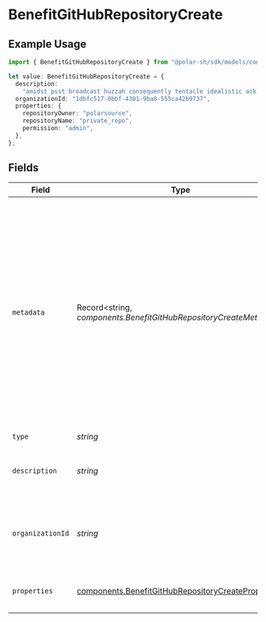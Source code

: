 # BenefitGitHubRepositoryCreate

## Example Usage

```typescript
import { BenefitGitHubRepositoryCreate } from "@polar-sh/sdk/models/components/benefitgithubrepositorycreate.js";

let value: BenefitGitHubRepositoryCreate = {
  description:
    "amidst psst broadcast huzzah consequently tentacle idealistic ack hard-to-find boohoo",
  organizationId: "1dbfc517-0bbf-4301-9ba8-555ca42b9737",
  properties: {
    repositoryOwner: "polarsource",
    repositoryName: "private_repo",
    permission: "admin",
  },
};
```

## Fields

| Field                                                                                                                                                                                                                                                                                                                  | Type                                                                                                                                                                                                                                                                                                                   | Required                                                                                                                                                                                                                                                                                                               | Description                                                                                                                                                                                                                                                                                                            | Example                                                                                                                                                                                                                                                                                                                |
| ---------------------------------------------------------------------------------------------------------------------------------------------------------------------------------------------------------------------------------------------------------------------------------------------------------------------- | ---------------------------------------------------------------------------------------------------------------------------------------------------------------------------------------------------------------------------------------------------------------------------------------------------------------------- | ---------------------------------------------------------------------------------------------------------------------------------------------------------------------------------------------------------------------------------------------------------------------------------------------------------------------- | ---------------------------------------------------------------------------------------------------------------------------------------------------------------------------------------------------------------------------------------------------------------------------------------------------------------------- | ---------------------------------------------------------------------------------------------------------------------------------------------------------------------------------------------------------------------------------------------------------------------------------------------------------------------- |
| `metadata`                                                                                                                                                                                                                                                                                                             | Record<string, *components.BenefitGitHubRepositoryCreateMetadata*>                                                                                                                                                                                                                                                     | :heavy_minus_sign:                                                                                                                                                                                                                                                                                                     | Key-value object allowing you to store additional information.<br/><br/>The key must be a string with a maximum length of **40 characters**.<br/>The value must be either:<br/><br/>* A string with a maximum length of **500 characters**<br/>* An integer<br/>* A floating-point number<br/>* A boolean<br/><br/>You can store up to **50 key-value pairs**. |                                                                                                                                                                                                                                                                                                                        |
| `type`                                                                                                                                                                                                                                                                                                                 | *string*                                                                                                                                                                                                                                                                                                               | :heavy_check_mark:                                                                                                                                                                                                                                                                                                     | N/A                                                                                                                                                                                                                                                                                                                    |                                                                                                                                                                                                                                                                                                                        |
| `description`                                                                                                                                                                                                                                                                                                          | *string*                                                                                                                                                                                                                                                                                                               | :heavy_check_mark:                                                                                                                                                                                                                                                                                                     | The description of the benefit. Will be displayed on products having this benefit.                                                                                                                                                                                                                                     |                                                                                                                                                                                                                                                                                                                        |
| `organizationId`                                                                                                                                                                                                                                                                                                       | *string*                                                                                                                                                                                                                                                                                                               | :heavy_minus_sign:                                                                                                                                                                                                                                                                                                     | The ID of the organization owning the benefit. **Required unless you use an organization token.**                                                                                                                                                                                                                      | 1dbfc517-0bbf-4301-9ba8-555ca42b9737                                                                                                                                                                                                                                                                                   |
| `properties`                                                                                                                                                                                                                                                                                                           | [components.BenefitGitHubRepositoryCreateProperties](../../models/components/benefitgithubrepositorycreateproperties.md)                                                                                                                                                                                               | :heavy_check_mark:                                                                                                                                                                                                                                                                                                     | Properties to create a benefit of type `github_repository`.                                                                                                                                                                                                                                                            |                                                                                                                                                                                                                                                                                                                        |